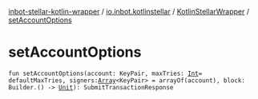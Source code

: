 [inbot-stellar-kotlin-wrapper](../../index.md) / [io.inbot.kotlinstellar](../index.md) / [KotlinStellarWrapper](index.md) / [setAccountOptions](./set-account-options.md)

# setAccountOptions

`fun setAccountOptions(account: KeyPair, maxTries: `[`Int`](https://kotlinlang.org/api/latest/jvm/stdlib/kotlin/-int/index.html)` = defaultMaxTries, signers: `[`Array`](https://kotlinlang.org/api/latest/jvm/stdlib/kotlin/-array/index.html)`<KeyPair> = arrayOf(account), block: Builder.() -> `[`Unit`](https://kotlinlang.org/api/latest/jvm/stdlib/kotlin/-unit/index.html)`): SubmitTransactionResponse`